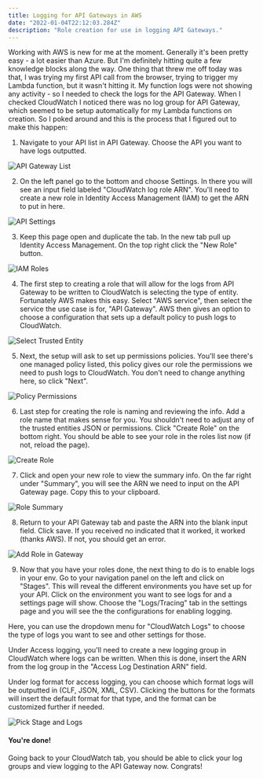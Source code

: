 ```yaml
---
title: Logging for API Gateways in AWS
date: "2022-01-04T22:12:03.284Z"
description: "Role creation for use in logging API Gateways."
---
```


Working with AWS is new for me at the moment. Generally it's been pretty easy - a lot easier than Azure. But I'm definitely hitting quite a few knowledge blocks along the way. One thing that threw me off today was that, I was trying my first API call from the browser, trying to trigger my Lambda function, but it wasn't hitting it. My function logs were not showing any activity - so I needed to check the logs for the API Gateway. When I checked CloudWatch I noticed there was no log group for API Gateway, which seemed to be setup automatically for my Lambda functions on creation. So I poked around and this is the process that I figured out to make this happen:

1. Navigate to your API list in API Gateway. Choose the API you want to have logs outputted.

![API Gateway List](./api-list.png)

2. On the left panel go to the bottom and choose Settings. In there you will see an input field labeled "CloudWatch log role ARN". You'll need to create a new role in Identity Access Management (IAM) to get the ARN to put in here. 

![API Settings](./api-settings-blank.png)

3. Keep this page open and duplicate the tab. In the new tab pull up Identity Access Management. On the top right click the "New Role" button.

![IAM Roles](./iam-roles-redacted2.png)

4. The first step to creating a role that will allow for the logs from API Gateway to be written to CloudWatch is selecting the type of entity. Fortunately AWS makes this easy. Select "AWS service", then select the service the use case is for, "API Gateway". AWS then gives an option to choose a configuration that sets up a default policy to push logs to CloudWatch. 

![Select Trusted Entity](./select-trusted-entity.png)

5. Next, the setup will ask to set up permissions policies. You'll see there's one managed policy listed, this policy gives our role the permissions we need to push logs to CloudWatch. You don't need to change anything here, so click "Next".

![Policy Permissions](./policy-permissions.png)

6. Last step for creating the role is naming and reviewing the info. Add a role name that makes sense for you. You shouldn't need to adjust any of the trusted entities JSON or permissions. Click "Create Role" on the bottom right. You should be able to see your role in the roles list now (if not, reload the page). 

![Create Role](./confirmation-create-role.png)

7. Click and open your new role to view the summary info. On the far right under "Summary", you will see the ARN we need to input on the API Gateway page. Copy this to your clipboard.

![Role Summary](./role-summary-redacted.png)

8. Return to your API Gateway tab and paste the ARN into the blank input field. Click save. If you received no indicated that it worked, it worked (thanks AWS). If not, you should get an error. 

![Add Role in Gateway](./api-gateway-filled-redacted.png)

9. Now that you have your roles done, the next thing to do is to enable logs in your env. Go to your navigation panel on the left and click on "Stages". This will reveal the different environments you have set up for your API. Click on the environment you want to see logs for and a settings page will show. Choose the "Logs/Tracing" tab in the settings page and you will see the the configurations for enabling logging.

Here, you can use the dropdown menu for "CloudWatch Logs" to choose the type of logs you want to see and other settings for those. 

Under Access logging, you'll need to create a new logging group in CloudWatch where logs can be written. When this is done, insert the ARN from the log group in the "Access Log Destination ARN" field. 

Under log format for access logging, you can choose which format logs will be outputted in (CLF, JSON, XML, CSV). Clicking the buttons for the formats will insert the default format for that type, and the format can be customized further if needed. 

![Pick Stage and Logs](./stage-pick-redacted.png)

#### You're done!

Going back to your CloudWatch tab, you should be able to click your log groups and view logging to the API Gateway now. Congrats!

